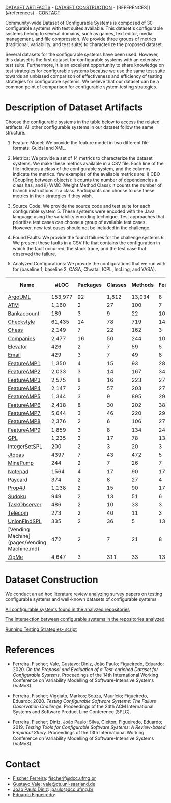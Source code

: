 
  [DATASET ARTIFACTS](#descr) - [DATASET CONSTRUCTION](#construction) - [REFERENCES]](#references) - [CONTACT](#contact)
  
  
Community-wide Dataset of Configurable Systems is composed of 30 configurable systems with test suites available. This dataset's configurable systems belong to several domains, such as games, text editor, media management, and file compression. We provide three groups of metrics (traditional,
variability, and test suite) to characterize the proposed dataset. 
   
Several datasets for the configurable systems have been used. However, this dataset is the first dataset for configurable systems with an extensive test suite. Furthermore, it is an excellent opportunity to share knowledge on test strategies for configurable systems because we use the same test suite towards an unbiased comparison of effectiveness and efficiency of testing strategies for configurable systems. We believe that our dataset can be a common
point of comparison for configurable system testing strategies.


<h1> <a name="descr">Description of Dataset Artifacts</a></h1>
Choose the configurable systems in the table below to access the related artifacts.
All other configurable systems in our dataset follow the same structure.

1. Feature Model: We provide the feature model in two different
file formats: Guidsl and XML.

2. Metrics: We provide a set of 14 metrics to characterize the
dataset systems. We make these metrics available in a CSV
file. Each line of the file indicates a class of the configurable
system, and the columns indicate the metrics. few examples
of the available metrics are: i) CBO (Coupling between objects):
it counts the number of dependencies a class has; and
ii) WMC (Weight Method Class): it counts the number of
branch instructions in a class. Participants can choose to use
these metrics in their strategies if they wish.

3. Source Code: We provide the source code and test suite for
each configurable system 5. These systems were encoded
with the Java language using the variability encoding technique.
Test approaches that prioritize test cases can choose a
group of available test cases. However, new test cases should
not be included in the challenge.

4. Found Faults: We provide the found failures for the challenge
systems 6. We present these faults in a CSV file that
contains the configuration in which the fault occurred, the
stack trace, and the test case that observed the failure.

5. Analyzed Configurations: We provide the configurations that
we run with for (baseline 1, baseline 2,  CASA, Chvatal, ICPL, IncLing, and YASA). 



|Name 	        |#LOC   | Packages|	Classes	|Methods|Features|	Valid Configurations	  |
|-------        |-------|---------|---------|-------|--------|-------                   |
|[ArgoUML](pages/ArgoUML.md)             |153,977 |92       |1,812    |	13,034|	8	     |256      |
|[ATM](pages/ATM.md)                     |	 1,160|	2	      |27       |	100   |	7      |80       |	
|[Bankaccount](pages/Bankaccount.md)     |	189   |	3       |	9	      |22     |	10     |144      |
|[Checkstyle](pages/Checkstyle.md)       |	61,435|	14      |	78      |	719	  |141	   |> 2 ^135 | 
|[Chess](pages/Chess.md)                 |	2,149	|7	      |22	      |162	  |3	     |8	       |
|[Companies](pages/Companies.md)         |	2,477	|16	      |50	      |244  	|10	     |192	     |
|[Elevator](pages/Elevator.md)           |	426	  |2	      |7	      |59	    |5	     |20	   	 |
|[Email](pages/Email.md)                 |	429	  |3	      |7	      |49	    |8	     |40	     |
|[FeatureAMP1](pages/FeatureAMP1.md)     |	1,350	|4	      |15	      |93	    |28	      |6732	   |
|[FeatureAMP2](pages/FeatureAMP2.md)     |	2,033	|3	      |14	      |167	  |34	      |7020	   |	
|[FeatureAMP3](pages/FeatureAMP3.md)     |	2,575	|8	      |16	      |223	  |27	      |20500	 |	
|[FeatureAMP4](pages/FeatureAMP4.md)     |	2,147	|2	      |57	      |203	  |27	      |6732	   |	
|[FeatureAMP5](pages/FeatureAMP5.md)     |	1,344	|3	      |9	      |895	  |29	      |3810	   |
|[FeatureAMP6](pages/FeatureAMP6.md)     |	2,418	|8	      |30	      |202	  |38	      |21522   |
|[FeatureAMP7](pages/FeatureAMP7.md)     |	5,644	|3	      |46	      |220	  |29	      |15795   |   
|[FeatureAMP8](pages/FeatureAMP8.md)     | 	2,376	|2	      |6	      |106	  |27	      |15708   |
|[FeatureAMP9](pages/FeatureAMP9.md)     |	1,859	|3	      |8	      |134	  |24	      |6732	   |
|[GPL](pages/GPL.md)                     |	1,235	|3	      |17	      |78	    |13	      |73	     |
|[IntegerSetSPL](pages/IntegerSetSPL.md)  |	200	  |2	      |3	      |20	    |3	      |2	     |
|[Jtopas](pages/Jtopas.md)               |	4397	|7	      |43	      |472    |	5	      |32	     |
|[MinePump](pages/MinePump.md)           |	244	  |2	      |7	      |26	    |7	      |64	     |
|[Notepad](pages/Notepad.md)             |	1564	|4	      |17	      |90	    |17	      |256     |
|[Paycard](pages/Paycard.md)             |	374	  |2	      |8	      |27	    |4	      |6      |
|[Prop4J](pages/Prop4J.md)               |	1,138	|2	      |15	      |90	    |17	      |5029    |
|[Sudoku](pages/Sudoku.md)               |	949	  |2	      |13	      |51	    |6	      |20	   |
|[TaskObserver](pages/TaskObserver.md)   |	486	  |2	      |10	      |33	    |3	      |8	  |
|[Telecom](pages/Telecom.md)             |	273	  |2	      |40	      |11	    |3	      |4	   |
|[UnionFindSPL](pages/UnionFindSPL.md)   |	335	  |2	      |36	      |5	    |13	      |10	 	  |
|[Vending Machine](pages/Vending Machine.md)|	472	  |2	      |7	      |21	    |8	      |256     |
|[ZipMe](pages/ZipMe.md)                 |	4,647 |3	      |311	    |33	    |13	      |24	     |


<H1> <a name="construction">Dataset Construction</a></H1>


We conduct an ad hoc literature review analyzing survey papers on testing configurable systems and well-known datasets of configurable systems

[All configurable systems found in the analyzed repositories](https://github.com/fischerJF/Community-wide-Dataset-of-Configurable-Systems/blob/master/ad_hoc_review/ALL.csv)

[The intersection between configurable systems in the repositories analyzed](https://github.com/fischerJF/Community-wide-Dataset-of-Configurable-Systems/blob/master/ad_hoc_review/Intersection%20.csv)

[Running Testing Strategies- script](https://github.com/fischerJF/Community-wide-Dataset-of-Configurable-Systems/blob/master/Tools)



<h1> <a name="references">References</a></h1>

- Ferreira, Fischer; Vale, Gustavo; Diniz, João Paulo; Figueiredo, Eduardo; 2020. <i>On the Proposal and Evaluation of a Test-enriched Dataset for Configurable Systems.</i> Proceedings of the 14th International Working Conference on Variability Modelling of Software-Intensive Systems (VaMoS).

- Ferreira, Fischer; Viggiato, Markos; Souza, Maurício; Figueiredo, Eduardo; 2020. <i> Testing Configurable Software Systems: The Failure Observation Challenge. </i> Proceedings of the 24th ACM International Systems and Software Product Line Conference  (SPLC).

- Ferreira, Fischer; Diniz, João Paulo; Silva, Cleiton; Figueiredo, Eduardo; 2019. <i> Testing Tools for Configurable Software Systems: A Review-based Empirical Study. </i> Proceedings of the 13th International Working Conference on Variability Modelling of Software-Intensive Systems (VaMoS).



<h1> <a name="contact">Contact</a></h1>

- [Fischer Ferreira](http://labsoft.dcc.ufmg.br/doku.php?id=people:students:fischer_ferreira): fischerjf@dcc.ufmg.br
- [Gustavo Vale](http://labsoft.dcc.ufmg.br/doku.php?id=people:students:gustavo_do_vale): vale@cs.uni-saarland.de
- [João Paulo Diniz](http://labsoft.dcc.ufmg.br/doku.php?id=people:students:joao_diniz): jpaulo@dcc.ufmg.br
- [Eduardo Figueiredo](http://www.dcc.ufmg.br/~figueiredo): 


